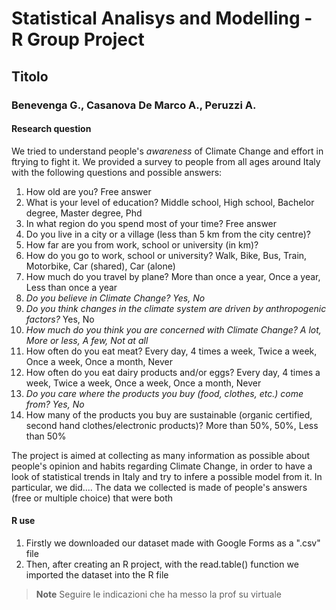 # Statistical Analisys and Modelling - R Group Project
## Titolo
### Benevenga G., Casanova De Marco A., Peruzzi A.
#### Research question
We tried to understand people's *awareness* of Climate Change and effort in ftrying to fight it.
We provided a survey to people from all ages around Italy with the following questions and possible answers:
1. How old are you? Free answer
3. What is your level of education? Middle school, High school, Bachelor degree, Master degree, Phd
4. In what region do you spend most of your time? Free answer
5. Do you live in a city or a village (less than 5 km from the city centre)? 
6. How far are you from work, school or university (in km)?
7. How do you go to work, school or university? Walk, Bike, Bus, Train, Motorbike, Car (shared), Car (alone)
8. How much do you travel by plane? More than once a year, Once a year, Less than once a year
9. *Do you believe in Climate Change? Yes, No*
10. *Do you think changes in the climate system are driven by anthropogenic factors?* Yes, No
11. *How much do you think you are concerned with Climate Change? A lot, More or less, A few, Not at all*
12. How often do you eat meat? Every day, 4 times a week, Twice a week, Once a week, Once a month, Never
13. How often do you eat dairy products and/or eggs? Every day, 4 times a week, Twice a week, Once a week, Once a month, Never
14. *Do you care where the products you buy (food, clothes, etc.) come from? Yes, No*
15. How many of the products you buy are sustainable (organic certified, second hand clothes/electronic products)? More than 50%, 50%, Less than 50%
    
The project is aimed at collecting as many information as possible about people's opinion and habits regarding Climate Change, in order to have a look of statistical trends in Italy and try to infere a possible model from it. 
In particular, we did....
The data we collected is made of people's answers (free or multiple choice) that were both 

#### R use
1. Firstly we downloaded our dataset made with Google Forms as a ".csv" file
2. Then, after creating an R project, with the read.table() function we imported the dataset into the R file



>**Note**
> Seguire le indicazioni che ha messo la prof su virtuale


